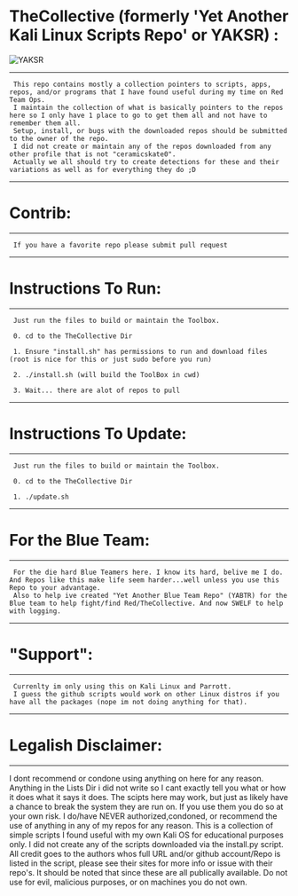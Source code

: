 # TheCollective (formerly 'Yet Another Kali Linux Scripts Repo' or YAKSR) :
![YAKSR](https://user-images.githubusercontent.com/6934294/46578116-da19ee80-c9bb-11e8-9978-69c6f2561ddc.jpg)

--------------------------------------------------------------------------------
     This repo contains mostly a collection pointers to scripts, apps, repos, and/or programs that I have found useful during my time on Red Team Ops. 
     I maintain the collection of what is basically pointers to the repos here so I only have 1 place to go to get them all and not have to remember them all. 
     Setup, install, or bugs with the downloaded repos should be submitted to the owner of the repo.
     I did not create or maintain any of the repos downloaded from any other profile that is not "ceramicskate0".
     Actually we all should try to create detections for these and their variations as well as for everything they do ;D
--------------------------------------------------------------------------------

# Contrib:

--------------------------------------------------------------------
     If you have a favorite repo please submit pull request
--------------------------------------------------------------------

# Instructions To Run:

--------------------------------------------------------------------
     Just run the files to build or maintain the Toolbox.

     0. cd to the TheCollective Dir
     
     1. Ensure "install.sh" has permissions to run and download files (root is nice for this or just sudo before you run)

     2. ./install.sh (will build the ToolBox in cwd)

     3. Wait... there are alot of repos to pull
--------------------------------------------------------------------

# Instructions To Update:

--------------------------------------------------------------------
     Just run the files to build or maintain the Toolbox.

     0. cd to the TheCollective Dir
     
     1. ./update.sh
--------------------------------------------------------------------

# For the Blue Team:

--------------------------------------------------------------------
     For the die hard Blue Teamers here. I know its hard, belive me I do. And Repos like this make life seem harder...well unless you use this Repo to your advantage.
     Also to help ive created "Yet Another Blue Team Repo" (YABTR) for the Blue team to help fight/find Red/TheCollective. And now SWELF to help with logging.
--------------------------------------------------------------------

# "Support":

--------------------------------------------------------------------
     Currenlty im only using this on Kali Linux and Parrott. 
     I guess the github scripts would work on other Linux distros if you have all the packages (nope im not doing anything for that).
--------------------------------------------------------------------

# Legalish Disclaimer:

--------------------------------------------------------------------
I dont recommend or condone using anything on here for any reason. Anything in the Lists Dir i did not write so I cant exactly tell you what or how it does what it says it does. The scipts here may work, but just as likely have a chance to break the system they are run on. If you use them you do so at your own risk. I do/have NEVER authorized,condoned, or recommend the use of anything in any of my repos for any reason. This is a collection of simple scripts I found useful with my own Kali OS for educational purposes only. I did not create any of the scripts downloaded via the install.py script. All credit goes to the authors whos full URL and/or github account/Repo is listed in the script, please see their sites for more info or issue with their repo's. It should be noted that since these are all publically available. Do not use for evil, malicious purposes, or on machines you do not own.

